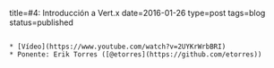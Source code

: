 title=#4: Introducción a Vert.x
date=2016-01-26
type=post
tags=blog
status=published
~~~~~~

* [Vídeo](https://www.youtube.com/watch?v=2UYKrWrbBRI)
* Ponente: Erik Torres ([@etorres](https://github.com/etorres))